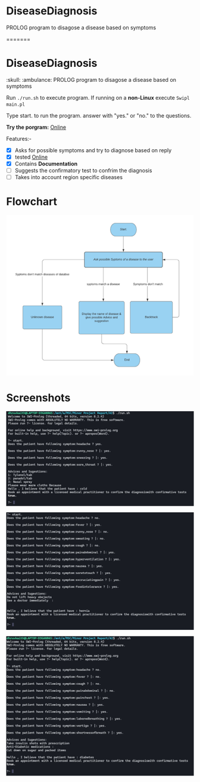 
# DiseaseDiagnosis
PROLOG program to disagose a disease based on symptoms


=======
<h1> DiseaseDiagnosis </h1>  :skull:  :ambulance:
PROLOG program to disagose a disease based on symptoms


Run ```./run.sh``` to execute program.
If running on a **non-Linux** 
execute ```Swipl main.pl```

Type start. to run the program.
answer with "yes." or "no." to the questions.

**Try the porgram:** [Online](https://swish.swi-prolog.org/p/Dhruv_diagnosis.pl)


Features:-
- [x] Asks for possible symptoms and try to diagnose based on reply
- [x] tested [Online](https://swish.swi-prolog.org/p/Dhruv_diagnosis.pl)
- [x] Contains **Documentation**
- [ ] Suggests the confirmatory test to confrim the diagnosis 
- [ ] Takes into account region specific diseases
 <h1> Flowchart </h1>

![flow](/images/bg.png)

 <h1> Screenshots </h1>
 
 ![flow](/images/1.jpg)
 
 ![flow](/images/2.jpg)
 
 ![flow](/images/3.jpg)


      
          
      

  


      
          
      

  
